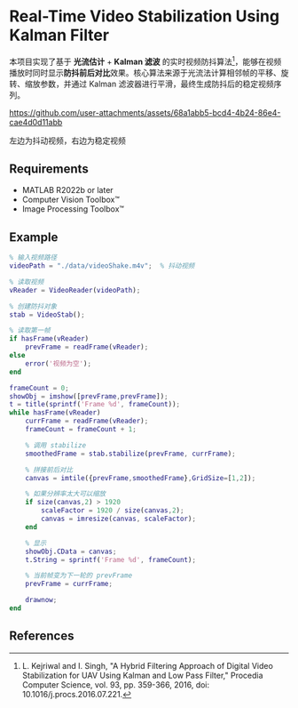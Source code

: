 # Real-Time Video Stabilization Using Kalman Filter

本项目实现了基于 **光流估计** + **Kalman 滤波** 的实时视频防抖算法[^1]，能够在视频播放时同时显示**防抖前后对比**效果。核心算法来源于光流法计算相邻帧的平移、旋转、缩放参数，并通过 Kalman 滤波器进行平滑，最终生成防抖后的稳定视频序列。



https://github.com/user-attachments/assets/68a1abb5-bcd4-4b24-86e4-cae4d0d11abb

左边为抖动视频，右边为稳定视频


## Requirements

- MATLAB R2022b or later
- Computer Vision Toolbox™
- Image Processing Toolbox™

## Example

```matlab
% 输入视频路径
videoPath = "./data/videoShake.m4v";  % 抖动视频

% 读取视频
vReader = VideoReader(videoPath);

% 创建防抖对象
stab = VideoStab();

% 读取第一帧
if hasFrame(vReader)
    prevFrame = readFrame(vReader);
else
    error('视频为空');
end

frameCount = 0;
showObj = imshow([prevFrame,prevFrame]);
t = title(sprintf('Frame %d', frameCount));
while hasFrame(vReader)
    currFrame = readFrame(vReader);
    frameCount = frameCount + 1;

    % 调用 stabilize
    smoothedFrame = stab.stabilize(prevFrame, currFrame);

    % 拼接前后对比
    canvas = imtile({prevFrame,smoothedFrame},GridSize=[1,2]);

    % 如果分辨率太大可以缩放
    if size(canvas,2) > 1920
        scaleFactor = 1920 / size(canvas,2);
        canvas = imresize(canvas, scaleFactor);
    end

    % 显示
    showObj.CData = canvas;
    t.String = sprintf('Frame %d', frameCount);

    % 当前帧变为下一轮的 prevFrame
    prevFrame = currFrame;

    drawnow;
end
```

## References

[^1]: L. Kejriwal and I. Singh, "A Hybrid Filtering Approach of Digital Video Stabilization for UAV Using Kalman and Low Pass Filter," Procedia Computer Science, vol. 93, pp. 359-366, 2016, doi: 10.1016/j.procs.2016.07.221.
